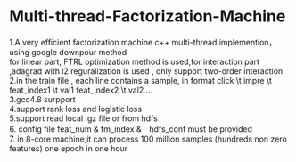 # Multi-thread-Factorization-Machine
1.A very efficient factorization machine c++ multi-thread implemention，using google downpour method  
for linear part, FTRL optimization method is used,for interaction part ,adagrad with l2 reguralization is used , only support two-order interaction
2.in the train file , each line contains a sample, in format
click \t impre \t feat_index1 \t val1 feat_index2 \t val2 ...  
3.gcc4.8 surpport  
4.support rank loss and logistic loss   
5.support read local .gz file or from hdfs   
6. config file feat_num & fm_index &　hdfs_conf must be provided  
7. in 8-core machine,it can process 100 million samples (hundreds non zero features) one epoch in one hour  

